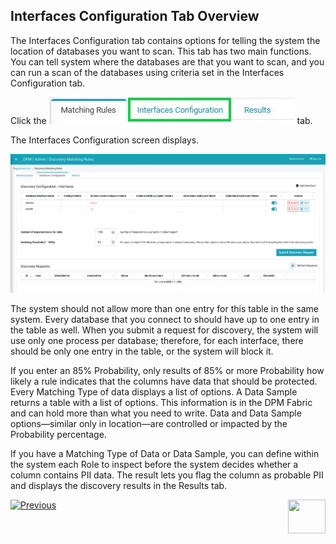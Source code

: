 ## Interfaces Configuration Tab Overview

The Interfaces Configuration tab contains options for telling the system the location of databases you want to scan. This tab has two main functions. You can tell system where the databases are that you want to scan, and you can run a scan of the databases using criteria set in the Interfaces Configuration tab.

Click the ![image](../images/Figure_89_Discovery_InterfacesTab.jpg) tab. 

The Interfaces Configuration screen displays.

![image](../images/Figure_79_Discovery_InterfacesTab.jpg)

The system should not allow more than one entry for this table in the same system. Every database that you connect to should have up to one entry in the table as well. When you submit a request for discovery, the system will use only one process per database; therefore, for each interface, there should be only one entry in the table, or the system will block it.

If you enter an 85% Probability, only results of 85% or more Probability how likely a rule indicates that the columns have data that should be protected. Every Matching Type of data displays a list of options. A Data Sample returns a table with a list of options. This information is in the DPM Fabric and can hold more than what you need to write. Data and Data Sample options—similar only in location—are controlled or impacted by the Probability percentage.

If you have a Matching Type of Data or Data Sample, you can define within the system each Role to inspect before the system decides whether a column contains PII data. The result lets you flag the column as probable PII and displays the discovery results in the Results tab. 


[![Previous](/articles/DPM/images/Previous.png)]( /articles/DPM/02_Admin_Module/15_4_Discovery_Create_New_Matching_Rule.md)[<img align="right" width="60" height="54" src="/articles/DPM/images/Next.png">](/articles/DPM/02_Admin_Module/15_6_Discovery_Create_New_Interface.md)
